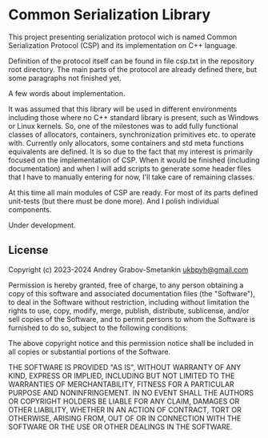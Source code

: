 # Common Serialization Library

This project presenting serialization protocol wich is named Common Serialization Protocol (CSP) and its implementation on C++ language.

Definition of the protocol itself can be found in file csp.txt in the repository root directory.
The main parts of the protocol are already defined there, but some paragraphs not finished yet.

A few words about implementation.

It was assumed that this library will be used in different environments including
those where no C++ standard library is present, such as Windows or Linux kernels.
So, one of the milestones was to add fully functional classes of allocators, 
containers, synchronization primitives etc. to operate with.
Currently only allocators, some containers and std meta functions equivalents are defined.
It is so due to the fact that my interest is primarily focused on the implementation of CSP.
When it would be finished (including documentation) and when I will add scripts to generate 
some header files that I have to manually entering for now, I'll take care of remaining classes.

At this time all main modules of CSP are ready. For most of its parts defined unit-tests
(but there must be done more). And I polish individual components.

Under development.

## License

Copyright (c) 2023-2024 Andrey Grabov-Smetankin <ukbpyh@gmail.com>

Permission is hereby granted, free of charge, to any person
obtaining a copy of this software and associated documentation
files (the "Software"), to deal in the Software without
restriction, including without limitation the rights to use,
copy, modify, merge, publish, distribute, sublicense, and/or sell
copies of the Software, and to permit persons to whom the
Software is furnished to do so, subject to the following
conditions:

The above copyright notice and this permission notice shall be
included in all copies or substantial portions of the Software.

THE SOFTWARE IS PROVIDED "AS IS", WITHOUT WARRANTY OF ANY KIND,
EXPRESS OR IMPLIED, INCLUDING BUT NOT LIMITED TO THE WARRANTIES
OF MERCHANTABILITY, FITNESS FOR A PARTICULAR PURPOSE AND
NONINFRINGEMENT. IN NO EVENT SHALL THE AUTHORS OR COPYRIGHT
HOLDERS BE LIABLE FOR ANY CLAIM, DAMAGES OR OTHER LIABILITY,
WHETHER IN AN ACTION OF CONTRACT, TORT OR OTHERWISE, ARISING
FROM, OUT OF OR IN CONNECTION WITH THE SOFTWARE OR THE USE OR
OTHER DEALINGS IN THE SOFTWARE.
